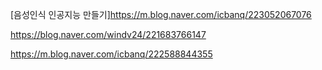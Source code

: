 [음성인식 인공지능 만들기]https://m.blog.naver.com/icbanq/223052067076

https://blog.naver.com/windv24/221683766147

https://m.blog.naver.com/icbanq/222588844355
